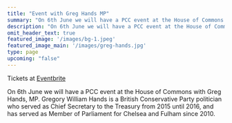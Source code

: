 ```yaml
---
title: "Event with Greg Hands MP"
summary: "On 6th June we will have a PCC event at the House of Commons with Greg Hands"
description: "On 6th June we will have a PCC event at the House of Commons with Greg Hands"
omit_header_text: true
featured_image: '/images/bg-1.jpeg'
featured_image_main: '/images/greg-hands.jpg'
type: page
upcoming: "false"
---
```


Tickets at [Eventbrite](https://www.eventbrite.co.uk/e/pcc-event-with-ania-lichota-executive-coach-agm-tickets-62204741055)

On 6th June we will have a PCC event at the House of Commons with Greg Hands, MP. Gregory William Hands is a British Conservative Party politician who served as Chief Secretary to the Treasury from 2015 until 2016, and has served as Member of Parliament for Chelsea and Fulham since 2010.
